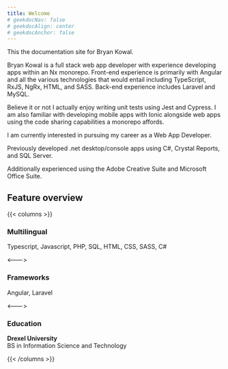 ```yaml
---
title: Welcome
# geekdocNav: false
# geekdocAlign: center
# geekdocAnchor: false
---
```


<!-- markdownlint-capture -->
<!-- markdownlint-disable MD033 -->

<!-- markdownlint-restore -->

This the documentation site for Bryan Kowal.

Bryan Kowal is a full stack web app developer with experience developing apps within an Nx monorepo. Front-end experience is primarily with Angular and all the various technologies that would entail including TypeScript, RxJS, NgRx, HTML, and SASS. Back-end experience includes Laravel and MySQL.

Believe it or not I actually enjoy writing unit tests using Jest and Cypress. I am also familiar with developing mobile apps with Ionic alongside web apps using the code sharing capabilities a monorepo affords.

I am currently interested in pursuing my career as a Web App Developer.

Previously developed .net desktop/console apps using C#, Crystal Reports, and SQL Server.

Additionally experienced using the Adobe Creative Suite and Microsoft Office Suite.

## Feature overview

{{< columns >}}

### Multilingual

Typescript, Javascript, PHP, SQL, HTML, CSS, SASS, C#

<--->

### Frameworks

Angular, Laravel

<--->

### Education

**Drexel University**\
BS in Information Science and Technology

{{< /columns >}}
